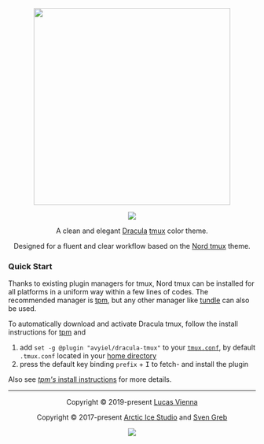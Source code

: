 <div align="center"><a href="https://draculatheme.com/" target="_blank"><img src="https://draculatheme.com/static/img/icons/dracula.svg" width="400"/></a></div>

<p align="center"><a href="https://github.com/Avyiel/dracula-tmux/releases/latest"><img src="https://img.shields.io/github/release/Avyiel/dracula-tmux.svg?style=flat-square&label=Release&logo=github&logoColor=f8f8f2&colorA=282a36&colorB=6272a4"/></a></p>

<p align="center">A clean and elegant <a href="https://draculatheme.com/" target="_blank">Dracula</a> <a href="https://tmux.github.io" target="_blank">tmux</a> color theme.</p>

<p align="center">Designed for a fluent and clear workflow based on the <a href="https://www.nordtheme.com" target="_blank">Nord tmux</a> theme.</p>

### Quick Start

Thanks to existing plugin managers for tmux, Nord tmux can be installed for all platforms in a uniform way within a few lines of codes. The recommended manager is [tpm][gh-tmux-plugins/tpm], but any other manager like [tundle][gh-javier-lopez/tundle] can also be used.

To automatically download and activate Dracula tmux, follow the install instructions for [tpm][gh-tmux-plugins/tpm] and

1. add `set -g @plugin "avyiel/dracula-tmux"` to your [`tmux.conf`][tmux-man-tmux.conf], by default `.tmux.conf` located in your [home directory][wiki-home_dir]
2. press the default key binding `prefix` + <kbd>I</kbd> to fetch- and install the plugin

Also see [_tpm's_ install instructions][gh-tpm-docs-install-plugins] for more details.


---

<p align="center">Copyright &copy; 2019-present <a href="https://lucasvienna.dev" target="_blank">Lucas Vienna</a></p>
<p align="center">Copyright &copy; 2017-present <a href="https://www.arcticicestudio.com" target="_blank">Arctic Ice Studio</a> and <a href="https://www.svengreb.de" target="_blank">Sven Greb</a></p>

<p align="center"><a href="https://github.com/avyiel/dracula-tmux/blob/develop/LICENSE.md"><img src="https://img.shields.io/static/v1.svg?style=flat-square&label=License&message=MIT&logoColor=f8f8f2&logo=github&colorA=282a36&colorB=6272a4"/></a></p>

[gh-javier-lopez/tundle]: https://github.com/javier-lopez/tundle
[gh-tmux-plugins/tpm]: https://github.com/tmux-plugins/tpm
[gh-tpm-docs-install-plugins]: https://github.com/tmux-plugins/tpm#installing-plugins
[tmux-man-tmux.conf]: http://man.openbsd.org/OpenBSD-current/man1/tmux.1#FILES
[wiki-home_dir]: https://en.wikipedia.org/wiki/Home_directory
